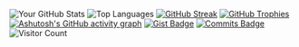 ![Your GitHub Stats](https://github-readme-stats.vercel.app/api?username=yourusername&show_icons=true&count_private=true&include_all_commits=true&theme=radical)
![Top Languages](https://github-readme-stats.vercel.app/api/top-langs/?username=yourusername&layout=compact&theme=radical&langs_count=10)
[![GitHub Streak](https://streak-stats.demolab.com?user=yourusername&theme=radical&hide_border=true)](https://git.io/streak-stats)
[![GitHub Trophies](https://github-profile-trophy.vercel.app/?username=yourusername&theme=radical&no-frame=true&row=1&column=7)](https://github.com/ryo-ma/github-profile-trophy)
[![Ashutosh's GitHub activity graph](https://github-readme-activity-graph.vercel.app/graph?username=yourusername&theme=dracula)](https://github.com/ashutosh00710/github-readme-activity-graph)
[![Gist Badge](https://github-readme-stats.vercel.app/api/gist?id=your_gist_id&theme=radical)](https://gist.github.com/yourusername/your_gist_id)
[![Commits Badge](https://github-readme-activity-graph.vercel.app/graph?username=yourusername&theme=react-dark&hide_border=true)](https://github.com/ashutosh00710/github-readme-activity-graph)
![Visitor Count](https://komarev.com/ghpvc/?username=yourusername&style=flat-square&color=blue)
